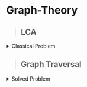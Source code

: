 # Graph-Theory

>## LCA

<details markdown = "1"><summary>Classical Problem</summary>
 
  [Problem-01 LeetCode 236 : ](https://leetcode.com/problems/lowest-common-ancestor-of-a-binary-tree/description/) &nbsp; [**Click here to see my solution**](https://leetcode.com/problems/lowest-common-ancestor-of-a-binary-tree/submissions/)

  [Problem-02 (CSES 1688): ](https://cses.fi/problemset/task/1688/) &nbsp; [**Click here to see my solution**](https://cses.fi/paste/1b8e13c825b7bbaf757a37/)

  [Problem-03 (CSES 1687-Binary Lifting): ](https://cses.fi/problemset/task/1687) &nbsp; [**Click here to see my solution**](https://cses.fi/paste/a6d5f7b2cc8a6f0d757763/)

</details>

>## Graph Traversal

<details markdown = "1"><summary>Solved Problem</summary>
 
  [Problem-01 : ](https://cses.fi/problemset/task/1682) [My Solution](https://cses.fi/paste/ec36a56076940fd774801e/)

</details>
